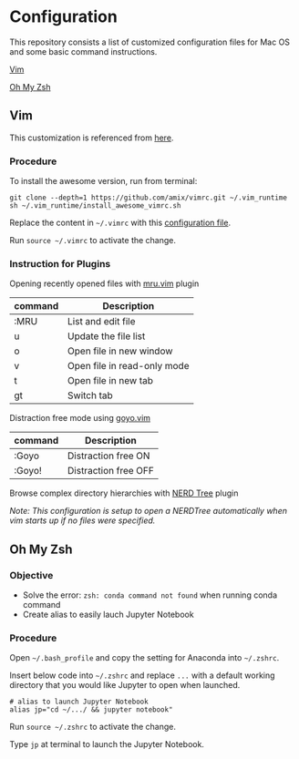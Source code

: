 # Configuration
This repository consists a list of customized configuration files for Mac OS and some basic command instructions.

[Vim](https://github.com/ppeyliang/Configuration#vim)

[Oh My Zsh](https://github.com/ppeyliang/Configuration#oh-my-zsh)

## Vim
This customization is referenced from [here](https://github.com/amix/vimrc).

### Procedure
To install the awesome version, run from terminal:
```
git clone --depth=1 https://github.com/amix/vimrc.git ~/.vim_runtime
sh ~/.vim_runtime/install_awesome_vimrc.sh
```

Replace the content in `~/.vimrc` with this [configuration file](https://github.com/ppeyliang/Configuration/blob/master/.vimrc).

Run `source ~/.vimrc` to activate the change.

### Instruction for Plugins
Opening recently opened files with [mru.vim](https://github.com/vim-scripts/mru.vim) plugin

command | Description
------- | -------
:MRU    | List and edit file
u       | Update the file list
o       | Open file in new window
v       | Open file in read-only mode
t       | Open file in new tab
gt      | Switch tab 


Distraction free mode using [goyo.vim](https://github.com/junegunn/goyo.vim)

command | Description
------- | -------
:Goyo   | Distraction free ON
:Goyo!  | Distraction free OFF   


Browse complex directory hierarchies with [NERD Tree](https://github.com/scrooloose/nerdtree) plugin

*Note: This configuration is setup to open a NERDTree automatically when vim starts up if no files were specified.*  

## Oh My Zsh
### Objective
* Solve the error: `zsh: conda command not found` when running conda command
* Create alias to easily lauch Jupyter Notebook

### Procedure
Open `~/.bash_profile` and copy the setting for Anaconda into `~/.zshrc`.

Insert below code into `~/.zshrc` and replace `...` with a default working directory that you would like Jupyter to open when launched.
```
# alias to launch Jupyter Notebook
alias jp="cd ~/.../ && jupyter notebook"
```

Run `source ~/.zshrc` to activate the change.

Type `jp` at terminal to launch the Jupyter Notebook.
